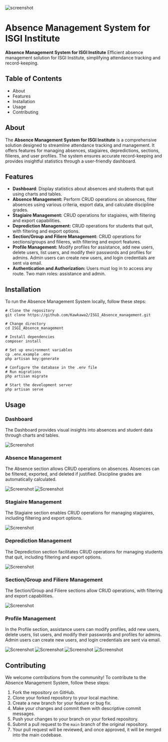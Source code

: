 
![screenshot](./public/assets/images/logo.png)

# Absence Management System for ISGI Institute

**Absence Management System for ISGI Institute** Efficient absence management solution for ISGI Institute, simplifying attendance tracking and record-keeping.

##    Table of Contents

*    About
*    Features
*    Installation
*    Usage
*    Contributing


##    About

The **Absence Management System for ISGI Institute** is a comprehensive solution designed to streamline attendance tracking and management. It offers features for managing absences, stagiaires, depredictions, sections, filieres, and user profiles. The system ensures accurate record-keeping and provides insightful statistics through a user-friendly dashboard.
##    Features

*    **Dashboard**: Display statistics about absences and students that quit using charts and tables.
*    **Absence Management:** Perform CRUD operations on absences, filter absences using various criteria, export data, and calculate discipline grades.
*    **Stagiaire Management:** CRUD operations for stagiaires, with filtering and export capabilities.
*    **Deprediction Management:** CRUD operations for students that quit, with filtering and export options.
*    **Section/Group and Filiere Management:** CRUD operations for sections/groups and filieres, with filtering and export features.
*    **Profile Management:** Modify profiles for assistance, add new users, delete users, list users, and modify their passwords and profiles for admins. Admin users can create new users, and login credentials are sent via email.
*    **Authentication and Authorization:** Users must log in to access any route. Two main roles: assistance and admin.

##    Installation

To run the Absence Management System locally, follow these steps:

```
# Clone the repository
git clone https://github.com/Kawkawa2/ISGI_Absence_management.git

# Change directory
cd ISGI_Absence_management

# Install dependencies
composer install

# Set up environment variables
cp .env.example .env
php artisan key:generate

# Configure the database in the .env file
# Run migrations
php artisan migrate

# Start the development server
php artisan serve

```

##    Usage

###    Dashboard

The Dashboard provides visual insights into absences and student data through charts and tables.

![Screenshot](./preview/dashboard1.PNG)

###    Absence Management

The Absence section allows CRUD operations on absences. Absences can be filtered, exported, and deleted if justified. Discipline grades are automatically calculated.

![Screenshot](./preview/abs1.PNG)
![Screenshot](./preview/abs2.PNG)


###    Stagiaire Management

The Stagiaire section enables CRUD operations for managing stagiaires, including filtering and export options.

![Screenshot](./preview/stg1.PNG)

###    Deprediction Management

The Deprediction section facilitates CRUD operations for managing students that quit, including filtering and export options.

![Screenshot](./preview/deperdition1.PNG)

###    Section/Group and Filiere Management

The Section/Group and Filiere sections allow CRUD operations, with filtering and export capabilities.

![Screenshot](./preview/sect1.PNG)

###    Profile Management

In the Profile section, assistance users can modify profiles, add new users, delete users, list users, and modify their passwords and profiles for admins. Admin users can create new users, and login credentials are sent via email.

![Screenshot](./preview/profile1.PNG)
![Screenshot](./preview/profile2.PNG)
![Screenshot](./preview/mailing1.PNG)
![Screenshot](./preview/login.PNG)

##    Contributing

We welcome contributions from the community! To contribute to the Absence Management System, follow these steps:

1. Fork the repository on GitHub.
2. Clone your forked repository to your local machine.
3. Create a new branch for your feature or bug fix.
4. Make your changes and commit them with descriptive commit messages.
5. Push your changes to your branch on your forked repository.
6. Submit a pull request to the `main` branch of the original repository.
7. Your pull request will be reviewed, and once approved, it will be merged into the main codebase.
   
